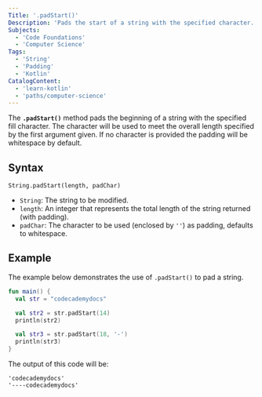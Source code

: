 ```yaml
---
Title: '.padStart()'
Description: 'Pads the start of a string with the specified character.'
Subjects:
  - 'Code Foundations'
  - 'Computer Science'
Tags:
  - 'String'
  - 'Padding'
  - 'Kotlin'
CatalogContent:
  - 'learn-kotlin'
  - 'paths/computer-science'
---
```


The **`.padStart()`** method pads the beginning of a string with the specified fill character. The character will be used to meet the overall length specified by the first argument given. If no character is provided the padding will be whitespace by default.

## Syntax

```pseudo
String.padStart(length, padChar)
```

- `String`: The string to be modified.
- `length`: An integer that represents the total length of the string returned (with padding).
- `padChar`: The character to be used (enclosed by `''`) as padding, defaults to whitespace.

## Example

The example below demonstrates the use of `.padStart()` to pad a string.

```kotlin
fun main() {
  val str = "codecademydocs"

  val str2 = str.padStart(14)
  println(str2)

  val str3 = str.padStart(18, '-')
  println(str3)
}
```

The output of this code will be:

```shell
'codecademydocs'
'----codecademydocs'
```
